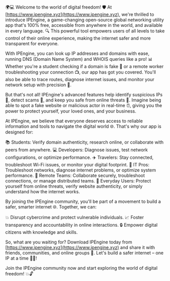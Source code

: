 🌍💻 Welcome to the world of digital freedom! 🛡️ At [https://www.ipengine.xyz](https://www.ipengine.xyz), we're thrilled to introduce IPEngine, a game-changing open-source global networking utility app that's 100% free, accessible from anywhere in the world, and available in every language. 🔍 This powerful tool empowers users of all levels to take control of their online experience, making the internet safer and more transparent for everyone.

With IPEngine, you can look up IP addresses and domains with ease, running DNS (Domain Name System) and WHOIS queries like a pro! 📊 Whether you're a student checking if a domain is fake 💸 or a remote worker troubleshooting your connection 📺, our app has got you covered. You'll also be able to trace routes, diagnose internet issues, and monitor your network setup with precision 🔧.

But that's not all! IPEngine's advanced features help identify suspicious IPs 👀, detect scams 🚫, and keep you safe from online threats 💪. Imagine being able to spot a fake website or malicious actor in real-time ⏰, giving you the power to protect yourself, your loved ones, and your business.

At IPEngine, we believe that everyone deserves access to reliable information and tools to navigate the digital world 🌐. That's why our app is designed for:

📚 Students: Verify domain authenticity, research online, or collaborate with peers from anywhere.
💻 Developers: Diagnose issues, test network configurations, or optimize performance.
✈️ Travelers: Stay connected, troubleshoot Wi-Fi issues, or monitor your digital footprint.
🏢 IT Pros: Troubleshoot networks, diagnose internet problems, or optimize system performance.
👥 Remote Teams: Collaborate securely, troubleshoot connections, or manage distributed teams.
👀 Everyday Users: Protect yourself from online threats, verify website authenticity, or simply understand how the internet works.

By joining the IPEngine community, you'll be part of a movement to build a safer, smarter internet 🌐. Together, we can:

💥 Disrupt cybercrime and protect vulnerable individuals.
📈 Foster transparency and accountability in online interactions.
🔒 Empower digital citizens with knowledge and skills.

So, what are you waiting for? Download IPEngine today from [https://www.ipengine.xyz](https://www.ipengine.xyz) and share it with friends, communities, and online groups 🤩. Let's build a safer internet – one IP at a time 🔧💪!

Join the IPEngine community now and start exploring the world of digital freedom! 💥🔓